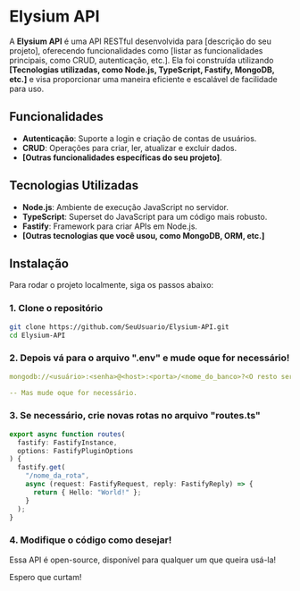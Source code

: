 # Elysium API

A **Elysium API** é uma API RESTful desenvolvida para [descrição do seu projeto], oferecendo funcionalidades como [listar as funcionalidades principais, como CRUD, autenticação, etc.]. Ela foi construída utilizando **[Tecnologias utilizadas, como Node.js, TypeScript, Fastify, MongoDB, etc.]** e visa proporcionar uma maneira eficiente e escalável de facilidade para uso.

## Funcionalidades

- **Autenticação**: Suporte a login e criação de contas de usuários.
- **CRUD**: Operações para criar, ler, atualizar e excluir dados.
- **[Outras funcionalidades específicas do seu projeto]**.

## Tecnologias Utilizadas

- **Node.js**: Ambiente de execução JavaScript no servidor.
- **TypeScript**: Superset do JavaScript para um código mais robusto.
- **Fastify**: Framework para criar APIs em Node.js.
- **[Outras tecnologias que você usou, como MongoDB, ORM, etc.]**

## Instalação

Para rodar o projeto localmente, siga os passos abaixo:

### 1. Clone o repositório

```bash
git clone https://github.com/SeuUsuario/Elysium-API.git
cd Elysium-API
```

### 2. Depois vá para o arquivo ".env" e mude oque for necessário!

```yaml
mongodb://<usuário>:<senha>@<host>:<porta>/<nome_do_banco>?<O resto será gerado a partir daqui>

-- Mas mude oque for necessário.
```

### 3. Se necessário, crie novas rotas no arquivo "routes.ts"

```typescript
export async function routes(
  fastify: FastifyInstance,
  options: FastifyPluginOptions
) {
  fastify.get(
    "/nome_da_rota",
    async (request: FastifyRequest, reply: FastifyReply) => {
      return { Hello: "World!" };
    }
  );
}
```

### 4. Modifique o código como desejar!

Essa API é open-source, disponível para qualquer um que queira usá-la!

Espero que curtam!
